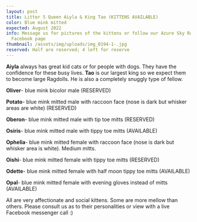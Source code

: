 ```yaml
---
layout: post
title: Litter 5 Queen Aiyla & King Tao (KITTENS AVAILABLE)
color: Blue mink mitted
expected: August 2022
info: Message us for pictures of the kittens or follow our Azure Sky Ragdolls
  Facebook page
thumbnail: /assets/img/uploads/img_0194-1-.jpg
reserved: Half are reserved; 4 left for reserve
---
```

**A﻿iyla** always has great kid cats or for people with dogs. They have the confidence for these busy lives. **Tao** is our largest king so we expect them to become large Ragdolls. He is also a completely snuggly type of fellow. 

**O﻿liver**- blue mink bicolor male (RESERVED)

**Potato**- blue mink mitted male with raccoon face (nose is dark but whisker areas are white) (RESERVED)

**O﻿beron**- blue mink mitted male with tip toe mitts (RESERVED)

**O﻿siris**- blue mink mitted male with tippy toe mitts (AVAILABLE)

**O﻿phelia**- blue mink mitted female with raccoon face (nose is dark but whisker area is white). Medium mitts. 

**O﻿ishi**- blue mink mitted female with tippy toe mitts (RESERVED)

**O﻿dette**- blue mink mitted female with half moon tippy toe mitts (AVAILABLE)

**O﻿pal**- blue mink mitted female with evening gloves instead of mitts (AVAILABLE)

A﻿ll are very affectionate and social kittens. Some are more mellow than others. Please consult us as to their personalities or view with a live Facebook messenger call :)